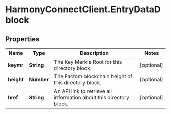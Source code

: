 # HarmonyConnectClient.EntryDataDblock

## Properties
Name | Type | Description | Notes
------------ | ------------- | ------------- | -------------
**keymr** | **String** | The Key Merkle Root for this directory block. | [optional] 
**height** | **Number** | The Factom blockchain height of this directory block. | [optional] 
**href** | **String** | An API link to retrieve all information about this directory block. | [optional] 


